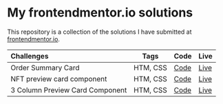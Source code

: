 # My frontendmentor.io solutions

This repository is a collection of the solutions I have submitted at [frontendmentor.io](https://www.frontendmentor.io/profile/aramatsolrac).


| Challenges  |  Tags | Code | Live |
|:-------------|---|---|---|
|Order Summary Card | HTM, CSS  | [Code](https://github.com/aramatsolrac/frontendmentor.io/tree/main/order-summary-card)|[Live](https://aramatsolrac.github.io/frontendmentor.io/order-summary-card/) |
|NFT preview card component | HTM, CSS  | [Code](https://github.com/aramatsolrac/frontendmentor.io/tree/main/nft-preview-card-component)|[Live](https://aramatsolrac.github.io/frontendmentor.io/nft-preview-card-component/) |
|3 Column Preview Card Component| HTM, CSS  | [Code](https://github.com/aramatsolrac/frontendmentor.io/tree/main/3-column-preview-card-component)|[Live](https://aramatsolrac.github.io/frontendmentor.io/3-column-preview-card-component/) |
